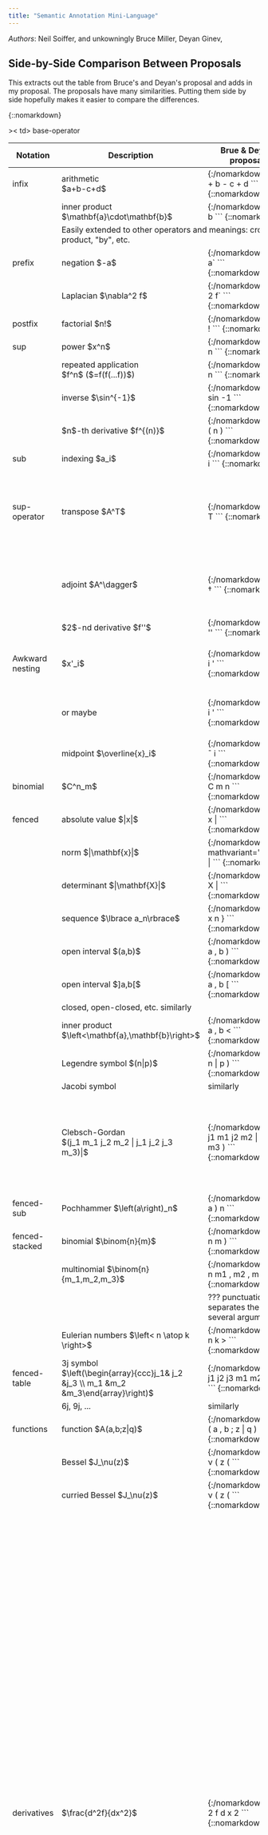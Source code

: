 ```yaml
---
title: "Semantic Annotation Mini-Language"
---
```


<style>
.container-lg {max-width:100%;  font-size:100%;}
</style>

*Authors*:  Neil Soiffer, and unkowningly Bruce Miller, Deyan Ginev,

<!-- %%%%%%%%%%%%%%%%%%%%%%%%%%%%%%%%%%%%%%%%%%%%%%%%%%%%%%%%%%%%%%%%%%%%%% -->
## Side-by-Side Comparison Between Proposals
This extracts out the table from Bruce's and Deyan's proposal and adds in my proposal.
The proposals have many similarities.
Putting them side by side hopefully makes it easier to compare the differences.
 

{::nomarkdown}
<table>
<thead><tr><th>Notation</th><th>Description</th><th>Brue & Deyan proposal</th><th>Neil arg proposal</th><th>Neil position proposal</th></tr></thead>
<tbody>
<!-- ======================================== -->
<tr><td> infix </td><td> arithmetic<br/> $a+b-c+d$ </td><td>
{:/nomarkdown}
```
<mrow semantic="#op1(#arg1,#arg2,#op2(#arg3),#arg4)">
  <mi arg="arg1">a</mi>
  <mo arg="op1" semantic="plus">+</mo>
  <mi arg="arg2">b</mi>
  <mo arg="op2" semantic="minus">-</mo>
  <mi arg="arg3">c</mi>
  <mo>+</mo>
  <mi arg="arg4">d</mi>
</mrow>
```
{::nomarkdown}
</td>
<td>
{:/nomarkdown}
```
<mrow semantic="plus-minus(@arg1,@arg2,@op2,@arg3,@arg4,@arg5)">
  <mi arg="arg1">a</mi>
  <mo arg="op1">+</mo>
  <mi arg="arg2">b</mi>
  <mo arg="op2">-</mo>
  <mi arg="arg3">c</mi>
  <mo arg="arg4">+</mo>
  <mi arg="arg5">d</mi>
</mrow>
```
{::nomarkdown}
</td>
<td>
{:/nomarkdown}
```
<mrow semantic="plus-minus(@*)">
  <mi>a</mi>
  <mo>+</mo>
  <mi>b</mi>
  <mo>-</mo>
  <mi>c</mi>
  <mo>+</mo>
  <mi>d</mi>
</mrow>
```
{::nomarkdown}
</td></tr>

<tr><td>  </td><td> inner product $\mathbf{a}\cdot\mathbf{b}$ </td>
<td>
{:/nomarkdown}
```
<mrow semantic="#op(#arg1,#arg2)">
  <mi arg="arg1" mathvariant="bold">a</mi>
  <mo arg="op" semantic="inner-product>&#x22C5;</mo>
  <mi arg="arg2" mathvariant="bold">b</mi>
</mrow>
```
{::nomarkdown}
</td>
<td>
{:/nomarkdown}
```
<mrow semantic="inner-product(@arg1,@op,@arg2)">
  <mi arg="arg1" mathvariant="bold">a</mi>
  <mo arg="op">&#x22C5;</mo>
  <mi arg="arg2" mathvariant="bold">b</mi>
</mrow>
```
{::nomarkdown}
</td>
<td>
{:/nomarkdown}
```
<mrow semantic="inner-product(@*)">
  <mi mathvariant="bold">a</mi>
  <mo>&#x22C5;</mo>
  <mi mathvariant="bold">b</mi>
</mrow>
```
{::nomarkdown}
</td>
</tr>
<tr><td/><td colspan="2">Easily extended to other operators and meanings: cross-product, "by", etc.</td></tr>
<!-- ======================================== -->
<tr><td> prefix </td><td> negation $-a$ </td>
<td>
{:/nomarkdown}
```
<mrow semantic="#op(#arg)">
  <mo arg="op" semantic="unary-minus">-</mo>
  <mi arg="arg">a</mi>`
</mrow>
```
{::nomarkdown}
</td>
<td>
{:/nomarkdown}
```
<mrow semantic="unary-minus(@op, @arg)">
  <mo arg="op">-</mo>
  <mi arg="arg">a</mi>`
</mrow>
```
{::nomarkdown}
</td>
<td>
{:/nomarkdown}
```
<mrow semantic="unary-minus(@*)">
  <mo>-</mo>
  <mi>a</mi>`
</mrow>
```
{::nomarkdown}
</td>
</tr>

<tr><td> </td><td> Laplacian $\nabla^2 f$ </td>
<td>
{:/nomarkdown}
```
<mrow semantic="#op(#arg)">
  <msup arg="op" semantic="laplacian">
    <mi>&#x2207;</mi>
    <mn>2</mn>
  </msup>
  <mi arg="arg">f</mi>`
</mrow>
```
{::nomarkdown}
</td>
<td>
{:/nomarkdown}
```
<mrow semantic="laplacian(@op, @arg)">
  <msup arg="op">
    <mi>&#x2207;</mi>
    <mn>2</mn>
  </msup>
  <mi arg="arg">f</mi>`
</mrow>
```
{::nomarkdown}
</td>
<td>
{:/nomarkdown}
```
<mrow semantic="laplacian(@*)">
  <msup>
    <mi>&#x2207;</mi>
    <mn>2</mn>
  </msup>
  <mi>f</mi>`
</mrow>
```
{::nomarkdown}
</td>
</tr>
<!-- ======================================== -->
<tr><td> postfix </td><td> factorial $n!$ </td>
<td>
{:/nomarkdown}
```
<mrow semantic="#op(#arg)">
  <mi arg="arg">a</mi>
  <mo arg="op" semantic="factorial">!</mo>
</mrow>
```
{::nomarkdown}
</td>
<td>
{:/nomarkdown}
```
<mrow semantic="factorial(@arg, @op)">
  <mi arg="arg">a</mi>
  <mo arg="op" semantic="factorial">!</mo>
</mrow>
```
{::nomarkdown}
</td>
<td>
{:/nomarkdown}
```
<mrow semantic="factorial(@*)">
  <mi>a</mi>
  <mo>!</mo>
</mrow>
```
{::nomarkdown}
</td>
</tr>
<!-- ======================================== -->
<tr><td> sup </td><td> power $x^n$ </td>
<td>
{:/nomarkdown}
```
<msup semantic="power(#base,#exp)">
  <mi arg="base">x</mi>
  <mi arg="exp">n</mi>
</msup>
```
{::nomarkdown}
</td>
<td>
{:/nomarkdown}
```
<msup semantic="power(@base,@exp)">
  <mi arg="base">x</mi>
  <mi arg="exp">n</mi>
</msup>
```
{::nomarkdown}
</td>
<td>
{:/nomarkdown}
```
<msup semantic="power(@*)">
  <mi>x</mi>
  <mi>n</mi>
</msup>
```
{::nomarkdown}
</td>
</tr>

<tr><td> </td><td> repeated application <br/> $f^n$ ($=f(f(...f))$)</td>
<td>
{:/nomarkdown}
```
<msup semantic="applicative-power(#op,$n)">
  <mi arg="op">f</mi>
  <mi arg="n">n</mi>
</msup>
```
{::nomarkdown}
</td>
<td>
{:/nomarkdown}
```
<msup semantic="applicative-power(@op,@n)">
  <mi arg="op">f</mi>
  <mi arg="n">n</mi>
</msup>
```
{::nomarkdown}
</td>
<td>
{:/nomarkdown}
```
<msup semantic="applicative-power(@*)">
  <mi>f</mi>
  <mi>n</mi>
</msup>
```
{::nomarkdown}
</td>
</tr>

<tr><td> </td><td> inverse $\sin^{-1}$ </td>
<td>
{:/nomarkdown}
```
<msup semantic="applicative-power(#op,#n)">
  <mi arg="op">sin</mi>
  <mn arg="n">-1</mn>
</msup>
```
{::nomarkdown}
</td>
<td>
{:/nomarkdown}
```
<msup semantic="applicative-power(@op,@n)">
  <mi arg="op">sin</mi>
  <mn arg="n">-1</mn>
</msup>
```
{::nomarkdown}
</td>
<td>
{:/nomarkdown}
```
<msup semantic="applicative-power(@*)">
  <mi>sin</mi>
  <mn>-1</mn>
</msup>
```
{::nomarkdown}
</td>
</tr>

<tr><td> </td><td> $n$-th derivative $f^{(n)}$ </td>
<td>
{:/nomarkdown}
```
<msup semantic="derivative-implicit-variable(#op,#n)">
  <mi arg="op">f</mi>
  <mrow>
    <mo>(</mo>
    <mi arg="n">n</mi>
    <mo>)</mo>
  </mrow>
</msup>
```
{::nomarkdown}
</td>
<td>
{:/nomarkdown}
```
<msup semantic="derivative-implicit-variable(@op,@n)">
  <mi arg="op">f</mi>
  <mrow>
    <mo>(</mo>
    <mi arg="n">n</mi>
    <mo>)</mo>
  </mrow>
</msup>
```
{::nomarkdown}
</td>
<td>
{:/nomarkdown}
```
<msup semantic="derivative-implicit-variable(@1,@2@1)">
  <mi>f</mi>
  <mrow>
    <mo>(</mo>
    <mi>n</mi>
    <mo>)</mo>
  </mrow>
</msup>
```
{::nomarkdown}
</td>
</tr>
<!-- ======================================== -->
<tr><td> sub </td><td> indexing $a_i$ </td>
<td>
{:/nomarkdown}
```
<msup semantic="index(#array,#index)">
  <mi arg="array">a</mi>
  <mi arg="index">i</mi>
</msup>
```
{::nomarkdown}
</td>
<td>
{:/nomarkdown}
```
<msup semantic="index(@array,@index)">
  <mi arg="array">a</mi>
  <mi arg="index">i</mi>
</msup>
```
{::nomarkdown}
</td>
<td>
{:/nomarkdown}
```
<msup semantic="index(@*)">
  <mi>a</mi>
  <mi>i</mi>
</msup>
```
{::nomarkdown}
</td>
</tr>
<!-- ======================================== -->
<tr><td> sup-operator </td><td> transpose $A^T$ </td>
<td>
{:/nomarkdown}
```
<msup semantic="#op(#x)">
  <mi arg="x">A</mi>
  <mi arg="op" semantic="transpose">T</mn>
</msup>
```
{::nomarkdown}
</td>
<td>
{:/nomarkdown}
For speech, we need two different transpose functions ("A transpose" vs "transpose of A for T(A)") or the speech needs to find the "operator" and deduce the form from that.
```
<msup semantic="transpose(@x, @op)">
  <mi arg="x">A</mi>
  <mi arg="op">T</mn>
</msup>
```
{::nomarkdown}
</td>
<td>
{:/nomarkdown}
```
<msup semantic="transpose(@*)">
  <mi>A</mi>
  <mi>T</mn>
</msup>
```
{::nomarkdown}
</td>
</tr>

<tr><td> </td><td> adjoint $A^\dagger$ </td>
<td>
{:/nomarkdown}
```
<msup semantic="#op(#x)">
  <mi arg="x">A</mi>
  <mi arg="op" semantic="adjoint">&dagger;</mn>
</msup>
```
{::nomarkdown}
</td>
<td>
{:/nomarkdown}
Note: 'adjoint' needs to know the second arg is the operand. It could just as easily be the first arg if we _define_ it that way.
```
<msup semantic="adjoint(@op, @x)">
  <mi arg="x">A</mi>
  <mi arg="op">&dagger;</mn>
</msup>
```
{::nomarkdown}
</td>
<td>
{:/nomarkdown}
```
<msup semantic="adjoint(@2, @1)">
  <mi>A</mi>
  <mi>&dagger;</mn>
</msup>
```
{::nomarkdown}
</td>
</tr>
<tr><td> </td><td> $2$-nd derivative $f''$ </td>
<td>
{:/nomarkdown}
```
<msup semantic="derivative-implicit-variable(#op,#n)">
  <mi arg="op">f</mi>
  <mo arg="n" semantic="2">''</mo>
</msup>
```
{::nomarkdown}
</td>
<td>
{:/nomarkdown}
```
<msup semantic="derivative-implicit-variable(@op,@n)">
  <mi arg="op">f</mi>
  <mo arg="n">''</mo>
</msup>
```
{::nomarkdown}
</td>
<td>
{:/nomarkdown}
```
<msup semantic="derivative-implicit-variable(@*)">
  <mi>f</mi>
  <mo>''</mo>
</msup>
```
{::nomarkdown}
</td>
</tr>
<tr><td>Awkward nesting</td><td> $x'_i$ </td>
<td>
{:/nomarkdown}
```
 <msubsup semantic="derivative-implicit-variable(index(#array,#index))">
   <mi arg="array">x</mi>
   <mi arg="index">i</mi>
   <mo>'</mo>
  </msubsup>
```
{::nomarkdown}
</td>
<td>
{:/nomarkdown}
```
 <msubsup semantic="derivative-implicit-variable(index(@array,@index), @deg)">
   <mi arg="array">x</mi>
   <mi arg="index">i</mi>
   <mo arg="deg">'</mo>
  </msubsup>
```
or could be
```
 <msubsup semantic="derivative-implicit-variable(index(@array,@index), '2')">
   <mi arg="array">x</mi>
   <mi arg="index">i</mi>
   <mo>'</mo>
  </msubsup>
```
{::nomarkdown}
</td>
<td>
{:/nomarkdown}
```
 <msubsup semantic="derivative-implicit-variable(index(@1,@2), @3)">
   <mi>x</mi>
   <mi>i</mi>
   <mo>'</mo>
  </msubsup>
```
or as above with '2'

{::nomarkdown}
</td>
</tr>
<tr><td></td><td> or maybe</td>
<td>
{:/nomarkdown}
```
 <msubsup semantic="index(derivative-implicit-variable(#op),#index)">
   <mi arg="op">x</mi>
   <mi arg="index">i</mi>
   <mo>'</mo>
  </msubsup>
```
{::nomarkdown}
</td>
<td>
{:/nomarkdown}
```
 <msubsup semantic="index(derivative-implicit-variable(@op,@deg), @index)">
   <mi arg="op">x</mi>
   <mi arg="index">i</mi>
   <mo arg="deg">'</mo>
  </msubsup>
```
or with "@deg" being "1"

{::nomarkdown}
</td>
<td>
{:/nomarkdown}
```
 <msubsup semantic="index(derivative-implicit-variable(@o1,@3), @2)">
   <mi>x</mi>
   <mi>i</mi>
   <mo>'</mo>
  </msubsup>
```
or with "@3" being "1"

{::nomarkdown}
</td>
></tr>
<tr><td></td><td> midpoint $\overline{x}_i$ </td>
<td>
{:/nomarkdown}
```
 <msub semantic="#op(index(#line,#index))">
    <mover accent="true">
      <mi arg="line">x</mi>
      <mo arg="op" semantic="midpoint">¯</mo>
    </mover>
    <mi arg="index">i</mi>
  </msub>
```
{::nomarkdown}
</td>
<td>
{:/nomarkdown}
```
 <msub semantic="midpoint(index(@line,@index))">
    <mover accent="true">
      <mi arg="line">x</mi>
      <mo arg="op">¯</mo>
    </mover>
    <mi arg="index">i</mi>
  </msub>
```
{::nomarkdown}
</td>
<td>
{:/nomarkdown}
```
 <msub semantic="midpoint(index(@1@,@2),@1@2)">
    <mover accent="true">
      <mi arg="line">x</mi>
      <mo arg="op">¯</mo>
    </mover>
    <mi arg="index">i</mi>
  </msub>
```
{::nomarkdown}
</td>
</tr>

<!-- ======================================== -->
<tr><
td> base-operator </td><td> binomial </td><td>$C^n_m$ </td>
<td>
{:/nomarkdown}
```
<msubsup semantic="#op(#n,#m)">
  <mi arg="op" semantic="binomial">C</mi>
  <mi arg="m">m</mi>
  <mi arg="n">n</mi>
</msubsup>
```
{::nomarkdown}
</td>
<td>
{:/nomarkdown}
```
<msubsup semantic="binomial(#n,#m)">
  <mi arg="op">C</mi>
  <mi arg="m">m</mi>
  <mi arg="n">n</mi>
</msubsup>
```
{::nomarkdown}
</td>
<td>
{:/nomarkdown}
```
<msubsup semantic="binomial(#3,#2)">
  <mi arg="op">C</mi>
  <mi arg="m">m</mi>
  <mi arg="n">n</mi>
</msubsup>
```
{::nomarkdown}
</td>
</tr>
<!-- ======================================== -->
<!--
<tr><td> fenced </td><td> grouping $(a+b)$ </td><td>
{:/nomarkdown}
```
<mrow>
  <mo>(</mo>
  <mi>a</mi>
  <mo>+</mo>
  <mi>b</mi>
  <mo>)</mo>
</msup>
```
{::nomarkdown}
</td></tr>
-->
<tr><td> fenced </td><td> absolute value $|x|$ </td>
<td>
{:/nomarkdown}
```
<mrow semantic="absolute-value(#x)">
  <mo>|</mo>
  <mi arg="x">x</mi>
  <mo>|</mo>
</msup>
```
{::nomarkdown}
</td>
<td style="background-color: lightyellow;">
{:/nomarkdown}
```
<mrow semantic="absolute-value(@open, @x, @close)">
  <mo arg="open">|</mo>
  <mi arg="x">x</mi>
  <mo arg="close">|</mo>
</msup>
```
{::nomarkdown}
</td>
<td style="background-color: lightyellow;">
{:/nomarkdown}
```
<mrow semantic="absolute-value(@*)">
  <mo>|</mo>
  <mix</mi>
  <mo>|</mo>
</msup>
```
{::nomarkdown}
</td>
</tr>

<tr><td> </td><td> norm $|\mathbf{x}|$ </td>
<td>
{:/nomarkdown}
```
<mrow semantic="norm(#x)">
  <mo>|</mo>
  <mi arg="x"> mathvariant="bold"x</mi>
  <mo>|</mo>
</msup>
```
{::nomarkdown}
</td>
<td style="background-color: lightyellow;">
{:/nomarkdown}
```
<mrow semantic="norm(@open, @x, @close)">
  <mo arg="open">|</mo>
  <mi arg="x">x</mi>
  <mo arg="close">|</mo>
</msup>
```
{::nomarkdown}
</td>
<td style="background-color: lightyellow;">
{:/nomarkdown}
```
<mrow semantic="norm(@*)">
  <mo>|</mo>
  <mix</mi>
  <mo>|</mo>
</msup>
```
{::nomarkdown}
</td>
</tr>

<tr><td> </td><td> determinant $|\mathbf{X}|$ </td>
<td>
{:/nomarkdown}
```
<mrow semantic="determinant(#x)">
  <mo>|</mo>
  <mi arg="x" mathvariant="bold">X</mi>
  <mo>|</mo>
</msup>
```
{::nomarkdown}
</td>
<td style="background-color: lightyellow;">
{:/nomarkdown}
```
<mrow semantic="determinant(@open, @x, @close)">
  <mo arg="open">|</mo>
  <mi arg="x">x</mi>
  <mo arg="close">|</mo>
</msup>
```
{::nomarkdown}
</td>
<td style="background-color: lightyellow;">
{:/nomarkdown}
```
<mrow semantic="determinant(@*)">
  <mo>|</mo>
  <mix</mi>
  <mo>|</mo>
</msup>
```
{::nomarkdown}
</td>
</tr>

<tr><td> </td><td> sequence $\lbrace a_n\rbrace$ </td>
<td>
{:/nomarkdown}
```
<mrow semantic="sequence(#arg)">
  <mo>{</mo>
  <msub arg="arg">
    <mi>x</mi>
    <mi>n</mi>
  </msub>
  <mo>}</mo>
</msup>
```
{::nomarkdown}
</td>
<td style="background-color: lightyellow;">
{:/nomarkdown}
```
<mrow semantic="sequence(@open,@arg,@close)">
  <mo arg="open">{</mo>
  <msub semantic="index(@base,@index)" arg="arg">
    <mi arg="base">x</mi>
    <mi arg="index">n</mi>
  </msub>
  <mo arg="close">}</mo>
</msup>
```
{::nomarkdown}
</td>
<td style="background-color: lightyellow;">
{:/nomarkdown}
```
<mrow semantic="sequence(@*)">
  <mo arg="open">{</mo>
  <msub semantic="index(@*)" arg="arg">
    <mi arg="base">x</mi>
    <mi arg="index">n</mi>
  </msub>
  <mo arg="close">}</mo>
</msup>
```
{::nomarkdown}
</td>
</tr>

<tr><td> </td><td> open interval $(a,b)$ </td>
<td>
{:/nomarkdown}
```
<mrow semantic="open-interval(#a,#b)">
  <mo>(</mo>
  <mi arg="a">a</mi>
  <mo>,</mo>
  <mi arg="b">b</mi>
  <mo>)</mo>
</msup>
```
{::nomarkdown}
</td>
<td>
{:/nomarkdown}
```
<mrow semantic="open-interval(@open,@a,@sep,@b,@close)">
  <mo arg="open">(</mo>
  <mi arg="a">a</mi>
  <mo arg="sep">,</mo>
  <mi arg="b">b</mi>
  <mo arg="close">)</mo>
</msup>
```
{::nomarkdown}
</td>
<td>
{:/nomarkdown}
```
<mrow semantic="open-interval(@*)">
  <mo>(</mo>
  <mi>a</mi>
  <mo>,</mo>
  <mi>b</mi>
  <mo>)</mo>
</msup>
```
{::nomarkdown}
</td>
</tr>

<tr><td> </td><td> open interval $]a,b[$ </td>
<td>
{:/nomarkdown}
```
<mrow semantic="open-interval(#a,#b)">
  <mo>]</mo>
  <mi arg="a">a</mi>
  <mo>,</mo>
  <mi arg="b">b</mi>
  <mo>[</mo>
</msup>
```
{::nomarkdown}
</td>
<td>
{:/nomarkdown}
```
<mrow semantic="open-interval(@open,@a,@sep,@b,@close)">
  <mo arg="open">(</mo>
  <mi arg="a">a</mi>
  <mo arg="sep">,</mo>
  <mi arg="b">b</mi>
  <mo arg="close">)</mo>
</msup>
```
{::nomarkdown}
</td>
<td>
{:/nomarkdown}
```
<mrow semantic="open-interval(@*)">
  <mo>(</mo>
  <mi>a</mi>
  <mo>,</mo>
  <mi>b</mi>
  <mo>)</mo>
</msup>
```
{::nomarkdown}
</td>
</tr>
<tr><td/><td colspan="2">closed, open-closed, etc. similarly</td></tr>

<tr><td> </td><td> inner product $\left<\mathbf{a},\mathbf{b}\right>$</td>
<td>
{:/nomarkdown}
```
<mrow semantic="inner-product(#a,#b)">
  <mo>&lt;</mo>
  <mi arg="a" mathvariant="bold">a</mi>
  <mo>,</mo>
  <mi arg="b" mathvariant="bold">b</mi>
  <mo>&lt;</mo>
</msup>
```
{::nomarkdown}
</td>
<td>
{:/nomarkdown}
```
<mrow semantic="inner-product(@open,@a,@sep,@b,@close)">
  <mo arg="open">&lt;</mo>
  <mi arg="a">a</mi>
  <mo arg="sep">,</mo>
  <mi arg="b">b</mi>
  <mo arg="close">&lt;</mo>
</msup>
```
{::nomarkdown}
</td>
<td>
{:/nomarkdown}
```
<mrow semantic="inner-product(@*)">
  <mo>&lt;</mo>
  <mi>a</mi>
  <mo>,</mo>
  <mi>b</mi>
  <mo>&lt;</mo>
</msup>
```
{::nomarkdown}
</td>
</tr>

<tr><td> </td><td> Legendre symbol $(n|p)$</td>
<td>
{:/nomarkdown}
```
<mrow semantic="Legendre-symbol(#n,#p)">
  <mo>(</mo>
  <mi arg="n">n</mi>
  <mo>|</mo>
  <mi arg="p">p</mi>
  <mo>)</mo>
</msup>
```
{::nomarkdown}
</td>
<td>
{:/nomarkdown}
```
<mrow semantic="Legendre-symbol(@open,@a,@sep,@b,@close)">
  <mo arg="open">(</mo>
  <mi arg="a">a</mi>
  <mo arg="sep">  <mo>|</mo>
</mo>
  <mi arg="b">b</mi>
  <mo arg="close">)</mo>
</msup>
```
{::nomarkdown}
</td>
<td>
{:/nomarkdown}
```
<mrow semantic="Legendre-symbol(@*)">
  <mo>(</mo>
  <mi>a</mi>
  <mo>|</mo>
  <mi>b</mi>
  <mo>)</mo>
</msup>
```
{::nomarkdown}
</td>
</tr>
<tr><td/><td>Jacobi symbol</td><td>similarly</td></tr>

<tr><td> </td><td> Clebsch-Gordan<br/> $(j_1 m_1 j_2 m_2 | j_1 j_2 j_3 m_3)|$</td><td>
{:/nomarkdown}
```
<mrow semantic="Clebsch-Gordan(#a1,#a2,#a3,#a4,#b1,#b2,#b3,#b4)">
  <mo>(</mo>
  <msub arg="a1"><mi>j</mi><mn>1</mn>
  <msub arg="a2"><mi>m</mi><mn>1</mn>
  <msub arg="a3"><mi>j</mi><mn>2</mn>
  <msub arg="a4"><mi>m</mi><mn>2</mn>
  <mo>|</mo>
  <msub arg="b1"><mi>j</mi><mn>1</mn>
  <msub arg="b2"><mi>j</mi><mn>2</mn>
  <msub arg="b3"><mi>j</mi><mn>3</mn>
  <msub arg="b4"><mi>m</mi><mn>3</mn>
  <mo>)</mo>
</msup>
```
{::nomarkdown}
</td>
<td>
<p>Looking at the Wikipedia page on these, I think you need to know where the "|" is, so that 'semantic' doesn't seem right. On the other hand, all I know about Clebsch-Gordan is from two minutes of reading that page...</p>
</td>
<td></td>
</tr>
<!-- ======================================== -->
<tr><td>fenced-sub </td><td> Pochhammer $\left(a\right)_n$ </td>
<td>
{:/nomarkdown}
```
<msup semantic="Pochhammer(#a,#n)">
  <mrow>
    <mo>(</mo>
    <mi arg="a">a</mi>
    <mo>)</mo>
  </mrow>
  <mi arg="n">n</mi>
</msup>
```
{::nomarkdown}
</td>
<td>
{:/nomarkdown}
```
<msup semantic="Pochhammer(@a,@n)">
  <mrow>
    <mo>(</mo>
    <mi arg="a">a</mi>
    <mo>)</mo>
  </mrow>
  <mi arg="n">n</mi>
</msup>
```
{::nomarkdown}
</td>
<td>
{:/nomarkdown}
```
<msup semantic="Pochhammer(@1@2,@2)">
  <mrow>
    <mo>(</mo>
    <mi>a</mi>
    <mo>)</mo>
  </mrow>
  <mi>n</mi>
</msup>
```
{::nomarkdown}
</td>
</tr>
<!-- ======================================== -->
<tr><td>fenced-stacked </td><td> binomial $\binom{n}{m}$ </td>
<td>
{:/nomarkdown}
<!-- <mrow semantic="binomial(@2/1,@2/2)"> -->
```
<mrow semantic="binomial(#n,#m)">
  <mo>(</mo>
  <mfrac thickness="0pt">
    <mi arg="n">n</mi>
    <mi arg="m">m</mi>
  </mfrac>
  <mo>)</mo>
</mrow>
```
{::nomarkdown}
</td>
<td>
{:/nomarkdown}
```
<mrow semantic="binomial(@n,@m)">
  <mo>(</mo>
  <mfrac thickness="0pt">
    <mi arg="n">n</mi>
    <mi arg="m">m</mi>
  </mfrac>
  <mo>)</mo>
</mrow>
```
{::nomarkdown}
</td>
<td>
{:/nomarkdown}
```
<mrow semantic="binomial(@2@1,@2@2)">
  <mo>(</mo>
  <mfrac thickness="0pt">
    <mi>n</mi>
    <mi>m</mi>
  </mfrac>
  <mo>)</mo>
</mrow>
```
{::nomarkdown}
</td>
</tr>

<tr><td> </td><td> multinomial $\binom{n}{m_1,m_2,m_3}$ </td>
<td>
{:/nomarkdown}
<!-- <mrow semantic="multinomial(@2/1,@2/2/1,@2/2/3,@2/2/5)"> -->
```
<mrow semantic="multinomial(#n,#m1,#m2,#m3)">
  <mo>(</mo>
  <mfrac thickness="0pt">
    <mi arg="n">n</mi>
    <mrow>
      <msub arg="m1"><mi>m</mi><mn>1</mn></msup>
      <mo>,</mo>
      <msub arg="m2"><mi>m</mi><mn>2</mn></msup>
      <mo>,</mo>
      <msub arg="m3"><mi>m</mi><mn>3</mn></msup>
    </mrow>
  </mfrac>
  <mo>)</mo>
</mrow>
```
{::nomarkdown}
</td>
<td>
{:/nomarkdown}
```
<mrow semantic="multinomial(@n,@m1,@m2,@m3)">
  <mo>(</mo>
  <mfrac thickness="0pt">
    <mi arg="n">n</mi>
    <mrow>
      <msub arg="m1"><mi>m</mi><mn>1</mn></msup>
      <mo>,</mo>
      <msub arg="m2"><mi>m</mi><mn>2</mn></msup>
      <mo>,</mo>
      <msub arg="m3"><mi>m</mi><mn>3</mn></msup>
    </mrow>
  </mfrac>
  <mo>)</mo>
</mrow>
```
{::nomarkdown}
</td>
<td>
{:/nomarkdown}
```
<mrow semantic="multinomial(@2@1,@2@2@1,@2@2@2,@2@2@3)">
  <mo>(</mo>
  <mfrac thickness="0pt">
    <mi arg="n">n</mi>
    <mrow>
      <msub arg="m1"><mi>m</mi><mn>1</mn></msup>
      <mo>,</mo>
      <msub arg="m2"><mi>m</mi><mn>2</mn></msup>
      <mo>,</mo>
      <msub arg="m3"><mi>m</mi><mn>3</mn></msup>
    </mrow>
  </mfrac>
  <mo>)</mo>
</mrow>
```
{::nomarkdown}
</td>
</tr>
<tr><td/><td/><td>??? punctuation separates the several arguments?</td></tr>

<tr><td> </td><td> Eulerian numbers $\left< n \atop k \right>$ </td>
<td>
{:/nomarkdown}
```
<mrow semantic="Eulerian-numbers(#n,#k)">
  <mo>&lt;</mo>
  <mfrac thickness="0pt">
    <mi arg="n">n</mi>
    <mi arg="k">k</mi>
  </mfrac>
  <mo>&gt;</mo>
</mrow>
```
{::nomarkdown}
</td>
<td>
{:/nomarkdown}
```
<mrow semantic="Eulerian-numbers(@n,@k)">
  <mo>&lt;</mo>
  <mfrac thickness="0pt">
    <mi arg="n">n</mi>
    <mi arg="k">k</mi>
  </mfrac>
  <mo>&gt;</mo>
</mrow>
```
{::nomarkdown}
</td>
<td>
{:/nomarkdown}
```
<mrow semantic="Eulerian-numbers(@2@1,@2@1)">
  <mo>&lt;</mo>
  <mfrac thickness="0pt">
    <mi arg="n">n</mi>
    <mi arg="k">k</mi>
  </mfrac>
  <mo>&gt;</mo>
</mrow>
```
{::nomarkdown}
</td>
</tr>
<!-- ======================================== -->
<tr><td>fenced-table</td><td> 3j symbol<br/> $\left(\begin{array}{ccc}j_1& j_2 &j_3 \\ m_1 &m_2 &m_3\end{array}\right)$</td>
<td>
{:/nomarkdown}
<!-- <mrow semantic="3j(@2/1/1,@2/1/2,@2/1/3,@2/2/1,@2/2/2,@2/2/3)">-->
```
<mrow semantic="3j(#j1,#j2,#j3,#m1,#m2,#m3)">
  <mo>(</mo>
  <mtable>
    <mtr>
      <mtd arg="j1"><msub><mi>j</mi><mn>1</mn></mtd>
      <mtd arg="j2"><msub><mi>j</mi><mn>2</mn></mtd>
      <mtd arg="j3"><msub><mi>j</mi><mn>3</mn></mtd>
    </mtr>
    <mtr>
      <mtd arg="m1"><msub><mi>m</mi><mn>1</mn></mtd>
      <mtd arg="m2"><msub><mi>m</mi><mn>2</mn></mtd>
      <mtd arg="m3"><msub><mi>m</mi><mn>3</mn></mtd>
    </mtr>
  </mtable>
  <mo>)</mo>
</msup>
```
{::nomarkdown}
</td>
<td>
{:/nomarkdown}
```
<mrow semantic="3j(@j1,@j2,@j3,@m1,@m2,@m3)">
  <mo>(</mo>
  <mtable>
    <mtr>
      <mtd arg="j1"><msub><mi>j</mi><mn>1</mn></mtd>
      <mtd arg="j2"><msub><mi>j</mi><mn>2</mn></mtd>
      <mtd arg="j3"><msub><mi>j</mi><mn>3</mn></mtd>
    </mtr>
    <mtr>
      <mtd arg="m1"><msub><mi>m</mi><mn>1</mn></mtd>
      <mtd arg="m2"><msub><mi>m</mi><mn>2</mn></mtd>
      <mtd arg="m3"><msub><mi>m</mi><mn>3</mn></mtd>
    </mtr>
  </mtable>
  <mo>)</mo>
</msup>
```
{::nomarkdown}
</td>
<td>
{:/nomarkdown}
```
<mrow semantic="3j(@2/@1/@1,@2/@1/@2,@2/@1/@3,@2/@2/@1,@2/@2/@2,@2/@2/@3)">
  <mo>(</mo>
  <mtable>
    <mtr>
      <mtd><msub><mi>j</mi><mn>1</mn></mtd>
      <mtd><msub><mi>j</mi><mn>2</mn></mtd>
      <mtd><msub><mi>j</mi><mn>3</mn></mtd>
    </mtr>
    <mtr>
      <mtd><msub><mi>m</mi><mn>1</mn></mtd>
      <mtd><msub><mi>m</mi><mn>2</mn></mtd>
      <mtd><msub><mi>m</mi><mn>3</mn></mtd>
    </mtr>
  </mtable>
  <mo>)</mo>
</msup>
```
{::nomarkdown}
</td>
</tr>
<tr><td/><td>6j, 9j, ...</td><td>similarly</td></tr>
<!-- ======================================== -->
<tr><td>functions</td><td> function $A(a,b;z|q)$</td>
<td>
{:/nomarkdown}
```
<mrow semantic="#op(#p1,#p2,#a1,#q)">
  <mi arg="op">A</mi>
  <mo>(</mo>
  <mi arg="p1">a</mi>
  <mo>,</mo>
  <mi arg="p2">b</mi>
  <mo>;</mo>
  <mi arg="a1">z</mi>
  <mo>|</mo>
  <mi arg="q">q</mi>
  <mo>)</mo>
</mrow>
```
{::nomarkdown}
</td>
<td>
{:/nomarkdown}
```
<mrow semantic="function(@open,@p1,@comma,@p2,@semi,@a1,@bar,@q,@close)">
  <mi arg="op">A</mi>
  <mo arg="open">(</mo>
  <mi arg="p1">a</mi>
  <mo arg="comma">,</mo>
  <mi arg="p2">b</mi>
  <mo arg="semi">;</mo>
  <mi arg="a1">z</mi>
  <mo arg="bar">|</mo>
  <mi arg="q">q</mi>
  <mo arg="close">)</mo>
</mrow>
```
{::nomarkdown}
</td>
<td>
{:/nomarkdown}
```
<mrow semantic="function(@*)">
  <mi>A</mi>
  <mo>(</mo>
  <mi>a</mi>
  <mo>,</mo>
  <mi>b</mi>
  <mo>;</mo>
  <mi>z</mi>
  <mo>|</mo>
  <mi>q</mi>
  <mo>)</mo>
</mrow>
```
{::nomarkdown}
</td>
</tr>
<tr><td></td><td> Bessel $J_\nu(z)$</td><td>
{:/nomarkdown}
```
<mrow semantic="#op(#nu,#z)">
  <msub>
    <mi arg="op" semantic="BesselJ">J</mi>
    <mi arg="nu">&#x3BD;</mi>
  </msub>
  <mo>(</mo>
  <mi arg="z">z</mi>
  <mo>(</mo>
</mrow>
```
{::nomarkdown}
</td></tr>
<tr><td></td><td> curried Bessel $J_\nu(z)$</td><td>
{:/nomarkdown}
```
<mrow semantic="#op(#nu)(#z)">
  <msub>
    <mi arg="op" semantic="BesselJ">J</mi>
    <mi arg="nu" >&#x3BD;</mi>
  </msub>
  <mo>(</mo>
  <mi arg="z">z</mi>
  <mo>(</mo>
</mrow>
```
{::nomarkdown}
</td></tr>
<!-- ======================================== -->
<tr><td>derivatives</td><td> $\frac{d^2f}{dx^2}$</td>
<td>
{:/nomarkdown}
<!-- <mfrac semantic="Leibnitz-derivative(@1/2,@2/1/2,@1/1/2)"> -->
```
<mfrac semantic="Leibnitz-derivative(#func,#var,#deg)">
  <mrow>
    <msup>
      <mo>d</mo>
      <mn>2</mn>
    </msup>
    <mi arg="func">f</mix>
  </mrow>
  <msup>
    <mrow>
      <mo>d</mo>
      <mi arg="var">x</mix>
    </mrow>
    <mn arg="deg">2</mn>
  </msup>
</mfrac>
```
{::nomarkdown}
</td>
<td style="background-color: lightyellow;">
{:/nomarkdown}
Need to distinguish between $\frac{d^2f}{dx^2}$ and $\frac{d^2}{dx^2}f$ in speech ("d squared f, d x squared" vs "d squared, d x squared, [of?] f"). Maybe an alternative to "derivative(#func,#var,#deg)" is to name the parts and leave them in the order they occur.

Still thinking about this...
```
<mfrac semantic="Leibnitz-derivative(@diff1, @func, @diff2)">
  <mrow semantic="diffD(@d, @func)">
    <msup arg="d" semantic="applicative-power(@d, @deg)">
      <mo arg="d">d</mo>
      <mn arg="deg">2</mn>
    </msup>
    <mi arg="func">f</mix>
  </mrow>
  <mrow semantic="diffD(@d, @x)">
    <mo arg="d">d</mo>
    <msup arg="x" notation="applicative-power(@var, @deg)">
      <mi arg="var">x</mix>
      <mn arg="deg">2</mn>
    </msup>
  </mrow>
</mfrac>
```
The second expr would be
```
<mrow semantic="Leibnitz-derivative(@diff1, @diff2, @func)">
  <mfrac>
    <msup arg="diffd1" notation="LeibnitzD1(@d, @deg)">
      <mo arg="d">d</mo>
      <mn arg="deg">2</mn>
    </msup>
    <msup arg="diffd2" notation="LeibnitzD2(@d, @var, @deg)">
      <mrow>
        <mo arg="d">d</mo>
        <mi arg="var">x</mix>
      </mrow>
      <mn arg="deg">2</mn>
    </msup>
  </mfrac>
  <mi arg="func" notation="LeibnitzF">f</mix>
</mrow>
```
Or maybe there needs to be two versions of 'Leibnitz-derivative'

{::nomarkdown}
</td>
</tr>
<!-- ======================================== -->
<tr><td>integrals</td><td> $\int\frac{dr}{r}$</td>
<td>
{:/nomarkdown}
```
<mrow semantic="#op(divide(1,#r),#bvar)">
  <mo arg="op" semantic="integral">&x222B;</mo>
  <mfrac>
    <mrow>
      <mi>d</mi>
      <mi arg="bvar">r</mi>
    </mrow>
    <mi arg="r">r</mi>
  </mfrac>
</mrow>
```
{::nomarkdown}
</td>
<td>
{:/nomarkdown}
This requires converters that want to find the bound variable to look for semantic="diffD(...)",
replace that by '1', and take the second arg of the 'diffD' as the bound variable.
```
<mrow semantic="integral(@op, @integrand)">
  <mo arg="op"</mo>
  <mfrac arg="integrand" semantic="divide">
    <mrow semantic="diffD(@d, @bvar)">
      <mi arg="d">d</mi>
      <mi arg="bvar">r</mi>
    </mrow>
    <mi arg="r">r</mi>
  </mfrac>
</mrow>
```
{::nomarkdown}
</td>
</tr>
<tr><td/><td colspan="2">One might be tempted put semantic="divide(1,#r)" on the mfrac, but this blocks access to #bvar</td></tr>
<!-- ======================================== -->
<tr><td>continued fractions</td><td> $a_0+\displaystyle\frac{1}{a_1+\displaystyle\frac{1}{a_2+\cdots}}$</td>
<td>
{:/nomarkdown}
<!--<mrow semantic="infinite-continued-fraction(@1,1,@3/1/2/1,1,@3/1/2/3/1/2)">-->
```
<mrow semantic="infinite-continued-fraction(#a0,#b1,#a1,#b2,#a2)">
  <msub arg="a0"><mi>a</mi><mn>0</mn></msub>
  <mo>+</mo>
  <mstyle display="true">
    <mfrac>
      <mn arg="b1">1</mn>
      <mrow>
        <msub arg="a1"><mi>a</mi><mn>1</mn></msub>
        <mo>+</mo>
        <mstyle display="true">
          <mfrac>
            <mn arg="b2">1</mn>
            <mrow>
              <msub arg="a2"><mi>a</mi><mn>2</mn></msub>
              <mo>+</mo>
              <mo>&#22EF;</mo>
            </mrow>
          </mfrac>
        </mstyle>
      </mrow>
    </mfrac>
  </mstyle>
</mrow>
```
{::nomarkdown}
</td>
<td>
{:/nomarkdown}
```
<mrow semantic="infinite-continued-fraction(@a0,@p0,@b0,@a1,@p1,@b2,@a2,@p2,@ddd)">
  <msub notation="index(@b, @i)" arg="a0">
    <mi arg="b">a</mi>
    <mn arg="i">0</mn>
  </msub>
  <mo arg="p0">+</mo>
  <mstyle display="true">
    <mfrac>
      <mn arg="b1">1</mn>
      <mrow>
        <msub notation="index(@b, @i)" arg="a1">
          <mi arg="b">a</mi>
          <mn arg="i">1</mn>
        </msub>
        <mo arg="p1">+</mo>
        <mstyle display="true">
          <mfrac>
            <mn arg="b2">1</mn>
            <mrow>
              <msub notation="index(@b, @i)" arg="a2">
                <mi arg="b">a</mi>
                <mn arg="i">2</mn>
              </msub>
              <mo arg="p2">+</mo>
              <mo arg="ddd">&#22EF;</mo>
            </mrow>
          </mfrac>
        </mstyle>
      </mrow>
    </mfrac>
  </mstyle>
</mrow>
```
{::nomarkdown}
</td>
<td>
{:/nomarkdown}
Need to decide if mstyle/mpadded/singleton mrow are ignored. Assuming yes...
```
<mrow semantic="infinite-continued-fraction(@1,@2,@3@1,@3@2@1,@3@2@2,@3@2@3@1,@3@2@3@2@1,@3@2@3@2@2,@3@2@3@2@3)">
  <msub><mi>a</mi><mn>0</mn></msub>
  <mo>+</mo>
  <mstyle display="true">
    <mfrac>
      <mn>1</mn>
      <mrow>
        <msub><mi>a</mi><mn>1</mn></msub>
        <mo>+</mo>
        <mstyle display="true">
          <mfrac>
            <mn>1</mn>
            <mrow>
              <msub><mi>a</mi><mn>2</mn></msub>
              <mo>+</mo>
              <mo>&#22EF;</mo>
            </mrow>
          </mfrac>
        </mstyle>
      </mrow>
    </mfrac>
  </mstyle>
</mrow>
```
{::nomarkdown}
</td>
</tr>
<!-- ======================================== -->
</tbody>
</table>
{:/nomarkdown}

<!-- %%%%%%%%%%%%%%%%%%%%%%%%%%%%%%%%%%%%%%%%%%%%%%%%%%%%%%%%%%%%%%%%%%%%%% -->

## Summary
The main differences appear to be:
* the location of the name of the function

<!-- %%%%%%%%%%%%%%%%%%%%%%%%%%%%%%%%%%%%%%%%%%%%%%%%%%%%%%%%%%%%%%%%%%%%%% -->
